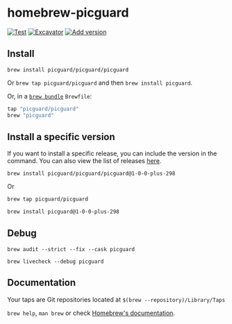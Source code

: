 # homebrew-picguard

[![Test](https://github.com/picguard/homebrew-picguard/actions/workflows/test.yml/badge.svg?branch=main)](https://github.com/picguard/homebrew-picguard/actions/workflows/test.yml)
[![Excavator](https://github.com/picguard/homebrew-picguard/actions/workflows/excavator.yml/badge.svg)](https://github.com/picguard/homebrew-picguard/actions/workflows/excavator.yml)
[![Add version](https://github.com/picguard/homebrew-picguard/actions/workflows/version.yml/badge.svg)](https://github.com/picguard/homebrew-picguard/actions/workflows/version.yml)

## Install

`brew install picguard/picguard/picguard`

Or `brew tap picguard/picguard` and then `brew install picguard`.

Or, in a [`brew bundle`](https://github.com/Homebrew/homebrew-bundle) `Brewfile`:

```ruby
tap "picguard/picguard"
brew "picguard"
```

## Install a specific version

If you want to install a specific release, you can include the version in the command. You can also view the list of releases [here](https://github.com/picguard/picguard/releases).

```shell
brew install picguard/picguard/picguard@1-0-0-plus-298
```

Or

```bash
brew tap picguard/picguard

brew install picguard@1-0-0-plus-298
```

## Debug

`brew audit --strict --fix --cask picguard`

`brew livecheck --debug picguard`

## Documentation

Your taps are Git repositories located at `$(brew --repository)/Library/Taps`

`brew help`, `man brew` or check [Homebrew's documentation](https://docs.brew.sh).
